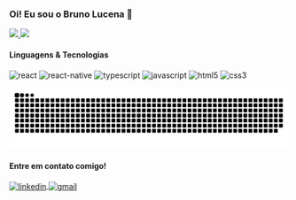 ### Oi! Eu sou o Bruno Lucena 👋

<div>
  <a href="https://github.com/BrunoLucena99">
    <img src="https://github-readme-stats.vercel.app/api?username=BrunoLucena99&count_private=true&theme=gotham" height="180em" />
    <img src="https://github-readme-stats.vercel.app/api/top-langs/?username=BrunoLucena99&theme=gotham" height="180em" />
  </a>
</div>

#### Linguagens & Tecnologias
<div style="display:inline-block">
  <img align="center" alt="react" height="30" src="https://img.shields.io/badge/React-20232A?style=for-the-badge&logo=react&logoColor=61DAFB">
  <img align="center" alt="react-native" height="30" src="https://img.shields.io/badge/React_Native-20232A?style=for-the-badge&logo=react&logoColor=61DAFB">
  <img align="center" alt="typescript" height="30" src="https://img.shields.io/badge/TypeScript-007ACC?style=for-the-badge&logo=typescript&logoColor=white">
  <img align="center" alt="javascript" height="30" src="https://img.shields.io/badge/JavaScript-323330?style=for-the-badge&logo=javascript&logoColor=F7DF1E">
  <img align="center" alt="html5" height="30" src="https://img.shields.io/badge/HTML5-E34F26?style=for-the-badge&logo=html5&logoColor=white">
  <img align="center" alt="css3" height="30" src="https://img.shields.io/badge/CSS3-1572B6?style=for-the-badge&logo=css3&logoColor=white">
</div>

![Snake animation](https://github.com/BrunoLucena99/BrunoLucena99/blob/output/github-contribution-grid-snake.svg)

#### Entre em contato comigo!
<div style="display:inline-block">
  <a href="mailto:brunohenriquelucena@gmail.com" target="_blank">
        <img align="center" alt="linkedin" height="30" src="https://img.shields.io/badge/brunohenriquelucena@gmail.com-D14836?style=for-the-badge&logo=gmail&logoColor=white">
  </a>
   <a href="https://www.linkedin.com/in/bruno-lucena99/" target="_blank">
    <img align="center" title="brunohenriquelucena@gmail.com" alt="gmail" height="30" src="https://img.shields.io/badge/LinkedIn-0077B5?style=for-the-badge&logo=linkedin&logoColor=white">
  </a>
</div>



